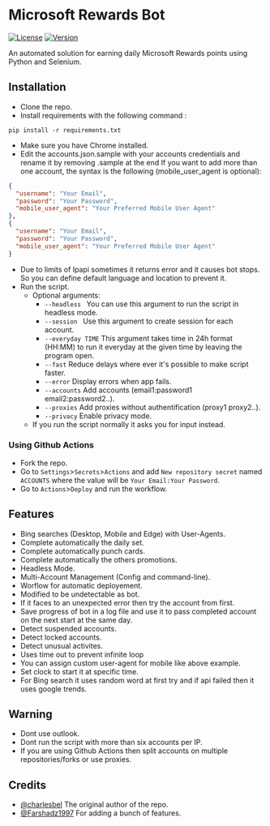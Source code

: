 # Microsoft Rewards Bot
[![License](https://img.shields.io/badge/license-MIT-green.svg?style=flat)](LICENSE)
[![Version](https://img.shields.io/badge/version-v0.1-blue.svg?style=flat)](#)

An automated solution for earning daily Microsoft Rewards points using Python and Selenium.

## Installation
* Clone the repo.
* Install requirements with the following command :
 ```
 pip install -r requirements.txt
 ```
* Make sure you have Chrome installed.
* Edit the accounts.json.sample with your accounts credentials and rename it by removing .sample at the end
If you want to add more than one account, the syntax is the following (mobile_user_agent is optional):
```json
{
  "username": "Your Email",
  "password": "Your Password",
  "mobile_user_agent": "Your Preferred Mobile User Agent"
},
{
  "username": "Your Email",
  "password": "Your Password",
  "mobile_user_agent": "Your Preferred Mobile User Agent"
}
```
* Due to limits of Ipapi sometimes it returns error and it causes bot stops. So you can define default language and location to prevent it.
* Run the script.
	* Optional arguments:
		* `--headless ` You can use this argument to run the script in headless mode.
		* `--session ` Use this argument to create session for each account.
		* `--everyday TIME` This argument takes time in 24h format (HH:MM) to run it everyday at the given time by leaving the program open.
		* `--fast` Reduce delays where ever it's possible to make script faster.
		* `--error` Display errors when app fails.
		* `--accounts` Add accounts (email1:password1 email2:password2..).
		* `--proxies` Add proxies without authentification (proxy1 proxy2..).
		* `--privacy` Enable privacy mode.
	* If you run the script normally it asks you for input instead.

### Using Github Actions
* Fork the repo.
* Go to `Settings`>`Secrets`>`Actions` and add `New repository secret` named `ACCOUNTS` where the value will be `Your Email:Your Password`.
* Go to `Actions`>`Deploy` and run the workflow.
 
## Features
* Bing searches (Desktop, Mobile and Edge) with User-Agents.
* Complete automatically the daily set.
* Complete automatically punch cards.
* Complete automatically the others promotions.
* Headless Mode.
* Multi-Account Management (Config and command-line).
* Worflow for automatic deployement.
* Modified to be undetectable as bot.
* If it faces to an unexpected error then try the account from first.
* Save progress of bot in a log file and use it to pass completed account on the next start at the same day.
* Detect suspended accounts.
* Detect locked accounts.
* Detect unusual activites.
* Uses time out to prevent infinite loop
* You can assign custom user-agent for mobile like above example.
* Set clock to start it at specific time.
* For Bing search it uses random word at first try and if api failed then it uses google trends.

## Warning
* Dont use outlook.
* Dont run the script with more than six accounts per IP.
* If you are using Github Actions then split accounts on multiple repositories/forks or use proxies.

## Credits
* [@charlesbel](https://github.com/charlesbel) The original author of the repo.
* [@Farshadz1997](https://github.com/farshadz1997) For adding a bunch of features.
